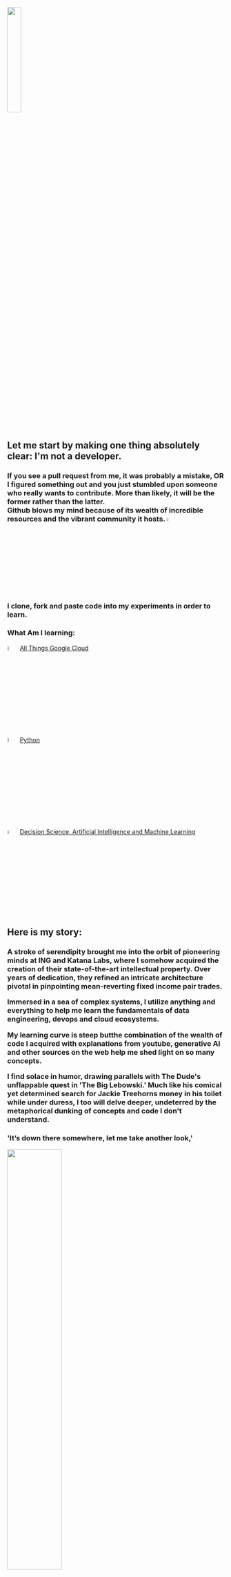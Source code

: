 <img src="https://media.giphy.com/media/qsG9kDQCJYuiO9JOtS/giphy.gif" width="25%">




## Let me start by making one thing absolutely clear: I'm not a developer.
### If you see a pull request from me, it was probably a mistake, OR I figured something out and you just stumbled upon someone who really wants to contribute. More than likely, it will be the former rather than the latter. <br> Github blows my mind because of its wealth of incredible resources and the vibrant community it hosts. <img src="https://media.giphy.com/media/v1.Y2lkPTc5MGI3NjExaHJ0ZTA5bDI3bjhzbXI5a2c2cXB1dDlsaThjbHdzbm9sdGk5bWFmZSZlcD12MV9pbnRlcm5hbF9naWZfYnlfaWQmY3Q9cw/TBf2czxR420jCORE0o/giphy.gif" width="5%"> <br> I clone, fork and paste code into my experiments in order to learn.
 

### What Am I learning:<br>
 <img src="https://media.giphy.com/media/v1.Y2lkPTc5MGI3NjExYTluenh0Z2d1dG9zMjFncTN5ZG94MGRibTB3cTdmOXIzYmd0dzVveCZlcD12MV9pbnRlcm5hbF9naWZfYnlfaWQmY3Q9cw/LpvRzoMpaL4FZkdXzM/giphy.gif" width="5%"> [All Things Google Cloud](https://www.credential.net/d704cea3-c104-4441-a13d-e6154ca5d750?utm_medium=profile&utm_source=linktree&utm_campaign=google%20cloud%20certification)

<img src="https://media.giphy.com/media/UtEd87cLAH789bR5sk/giphy.gif" width="5%"> [Python](https://automatetheboringstuff.com/)

<img src="https://media.giphy.com/media/GrPgFtvyLlgElFiO7m/giphy.gif" width="5%"> [Decision Science, Artificial Intelligence and Machine Learning](https://onlineexeced.mccombs.utexas.edu/online-ai-machine-learning-course)

## Here is my story:<br>
### <p>A stroke of serendipity brought me into the orbit of pioneering minds at ING and Katana Labs, where I somehow acquired the creation of their state-of-the-art intellectual property. Over years of dedication, they refined an intricate architecture pivotal in pinpointing mean-reverting fixed income pair trades.<p>Immersed in a sea of complex systems, I utilize anything and everything to help me learn the fundamentals of data engineering, devops and cloud ecosystems.</p>My learning curve is steep butthe combination of the wealth of code I acquired with explanations from youtube, generative AI and other sources on the web help me shed light on so many concepts.</p> <p>I find solace in humor, drawing parallels with The Dude's unflappable quest in 'The Big Lebowski.' Much like his comical yet determined search for Jackie Treehorns money in his toilet while under duress, I too will delve deeper, undeterred by the metaphorical dunking of concepts and code I don't understand.</p>

### 'It’s down there somewhere, let me take another look,'


<img src="https://github.com/thecatfix/gifs/blob/main/wheresthemoneylebowski.gif" width="50%">

### Posts From The Soggy Blog 
<!-- BLOG-POST-LIST:START -->
 - [Answers about the impact of the corporate sector purchase program using claude.ai](https://www.catfix.biz/posts/claude-s-answers-to-my-cspp-questions)
 - [Leverage Your Network](https://www.catfix.biz/posts/leverage-your-network)
 - [What&#39;s the difference between .com, .org, .io, .ai](https://www.catfix.biz/posts/what-s-the-difference-between-com-org-io-ai)
 - [Hey Siri....what&#39;s an epiphany](https://www.catfix.biz/posts/hey-siri-what-s-an-epiphany)
 - [Getting The Message](https://www.catfix.biz/posts/getting-the-message)<!-- BLOG-POST-LIST:END -->
